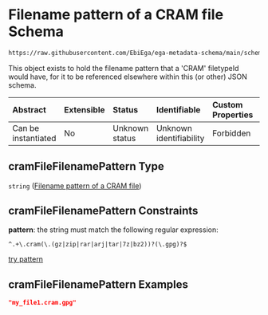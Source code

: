 # Filename pattern of a CRAM file Schema

```txt
https://raw.githubusercontent.com/EbiEga/ega-metadata-schema/main/schemas/EGA.common-definitions.json#/$defs/cramFileFilenamePattern
```

This object exists to hold the filename pattern that a 'CRAM' filetypeId would have, for it to be referenced elsewhere within this (or other) JSON schema.

| Abstract            | Extensible | Status         | Identifiable            | Custom Properties | Additional Properties | Access Restrictions | Defined In                                                                                           |
| :------------------ | :--------- | :------------- | :---------------------- | :---------------- | :-------------------- | :------------------ | :--------------------------------------------------------------------------------------------------- |
| Can be instantiated | No         | Unknown status | Unknown identifiability | Forbidden         | Allowed               | none                | [EGA.common-definitions.json\*](../../../schemas/EGA.common-definitions.json "open original schema") |

## cramFileFilenamePattern Type

`string` ([Filename pattern of a CRAM file](ega-4-defs-filename-pattern-of-a-cram-file.md))

## cramFileFilenamePattern Constraints

**pattern**: the string must match the following regular expression:&#x20;

```regexp
^.+\.cram(\.(gz|zip|rar|arj|tar|7z|bz2))?(\.gpg)?$
```

[try pattern](https://regexr.com/?expression=%5E.%2B%5C.cram\(%5C.\(gz%7Czip%7Crar%7Carj%7Ctar%7C7z%7Cbz2\)\)%3F\(%5C.gpg\)%3F%24 "try regular expression with regexr.com")

## cramFileFilenamePattern Examples

```json
"my_file1.cram.gpg"
```
